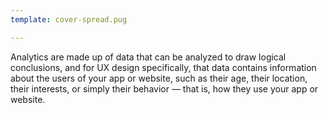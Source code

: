 ```yaml
---
template: cover-spread.pug

---
```



[//]: # (Feel free to edit any of the values above or MD below.)
[//]: # (Your changes will be included in the new Markade generated HTML)

Analytics are made up of data that can be analyzed to draw logical conclusions, and for UX design specifically, that data contains information about the users of your app or website, such as their age, their location, their interests, or simply their behavior — that is, how they use your app or website.

[//]: # (Don't make this longer than a paragraph or it will push content off the bottom of the page.)
